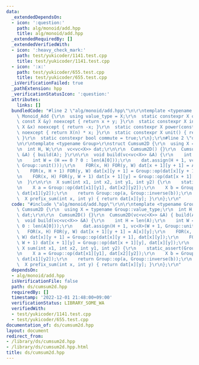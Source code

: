 ```yaml
---
data:
  _extendedDependsOn:
  - icon: ':question:'
    path: alg/monoid/add.hpp
    title: alg/monoid/add.hpp
  _extendedRequiredBy: []
  _extendedVerifiedWith:
  - icon: ':heavy_check_mark:'
    path: test/yukicoder/1141.test.cpp
    title: test/yukicoder/1141.test.cpp
  - icon: ':x:'
    path: test/yukicoder/655.test.cpp
    title: test/yukicoder/655.test.cpp
  _isVerificationFailed: true
  _pathExtension: hpp
  _verificationStatusIcon: ':question:'
  attributes:
    links: []
  bundledCode: "#line 2 \"alg/monoid/add.hpp\"\n\r\ntemplate <typename X>\r\nstruct\
    \ Monoid_Add {\r\n  using value_type = X;\r\n  static constexpr X op(const X &x,\
    \ const X &y) noexcept { return x + y; }\r\n  static constexpr X inverse(const\
    \ X &x) noexcept { return -x; }\r\n  static constexpr X power(const X &x, ll n)\
    \ noexcept { return X(n) * x; }\r\n  static constexpr X unit() { return X(0);\
    \ }\r\n  static constexpr bool commute = true;\r\n};\r\n#line 2 \"ds/cumsum2d.hpp\"\
    \n\r\ntemplate <typename Group>\r\nstruct Cumsum2D {\r\n  using X = typename Group::value_type;\r\
    \n  int H, W;\r\n  vc<vc<X>> dat;\r\n\r\n  Cumsum2D() {}\r\n  Cumsum2D(vc<vc<X>>\
    \ &A) { build(A); }\r\n\r\n  void build(vc<vc<X>> &A) {\r\n    int H = len(A);\r\
    \n    int W = (H == 0 ? 0 : len(A[0]));\r\n    dat.assign(H + 1, vc<X>(W + 1,\
    \ Group::unit()));\r\n    FOR(x, H) FOR(y, W) dat[x + 1][y + 1] = A[x][y];\r\n\
    \    FOR(x, H + 1) FOR(y, W) dat[x][y + 1] = Group::op(dat[x][y + 1], dat[x][y]);\r\
    \n    FOR(x, H) FOR(y, W + 1) dat[x + 1][y] = Group::op(dat[x + 1][y], dat[x][y]);\r\
    \n  }\r\n\r\n  X sum(int x1, int x2, int y1, int y2) {\r\n    static_assert(Group::commute);\r\
    \n    X a = Group::op(dat[x1][y1], dat[x2][y2]);\r\n    X b = Group::op(dat[x2][y1],\
    \ dat[x1][y2]);\r\n    return Group::op(a, Group::inverse(b));\r\n  }\r\n\r\n\
    \  X prefix_sum(int x, int y) { return dat[x][y]; }\r\n};\r\n"
  code: "#include \"alg/monoid/add.hpp\"\r\n\r\ntemplate <typename Group>\r\nstruct\
    \ Cumsum2D {\r\n  using X = typename Group::value_type;\r\n  int H, W;\r\n  vc<vc<X>>\
    \ dat;\r\n\r\n  Cumsum2D() {}\r\n  Cumsum2D(vc<vc<X>> &A) { build(A); }\r\n\r\n\
    \  void build(vc<vc<X>> &A) {\r\n    int H = len(A);\r\n    int W = (H == 0 ?\
    \ 0 : len(A[0]));\r\n    dat.assign(H + 1, vc<X>(W + 1, Group::unit()));\r\n \
    \   FOR(x, H) FOR(y, W) dat[x + 1][y + 1] = A[x][y];\r\n    FOR(x, H + 1) FOR(y,\
    \ W) dat[x][y + 1] = Group::op(dat[x][y + 1], dat[x][y]);\r\n    FOR(x, H) FOR(y,\
    \ W + 1) dat[x + 1][y] = Group::op(dat[x + 1][y], dat[x][y]);\r\n  }\r\n\r\n \
    \ X sum(int x1, int x2, int y1, int y2) {\r\n    static_assert(Group::commute);\r\
    \n    X a = Group::op(dat[x1][y1], dat[x2][y2]);\r\n    X b = Group::op(dat[x2][y1],\
    \ dat[x1][y2]);\r\n    return Group::op(a, Group::inverse(b));\r\n  }\r\n\r\n\
    \  X prefix_sum(int x, int y) { return dat[x][y]; }\r\n};\r\n"
  dependsOn:
  - alg/monoid/add.hpp
  isVerificationFile: false
  path: ds/cumsum2d.hpp
  requiredBy: []
  timestamp: '2022-12-01 21:48:00+09:00'
  verificationStatus: LIBRARY_SOME_WA
  verifiedWith:
  - test/yukicoder/1141.test.cpp
  - test/yukicoder/655.test.cpp
documentation_of: ds/cumsum2d.hpp
layout: document
redirect_from:
- /library/ds/cumsum2d.hpp
- /library/ds/cumsum2d.hpp.html
title: ds/cumsum2d.hpp
---
```

